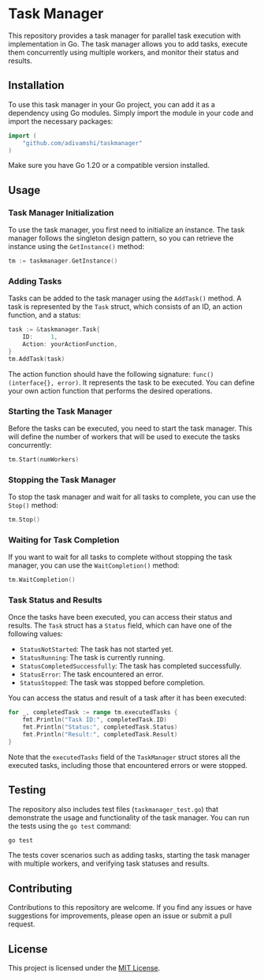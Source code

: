 # Task Manager

This repository provides a task manager for parallel task execution with implementation in Go. The task manager allows you to add tasks, execute them concurrently using multiple workers, and monitor their status and results.

## Installation

To use this task manager in your Go project, you can add it as a dependency using Go modules. Simply import the module in your code and import the necessary packages:

```go
import (
	"github.com/adivamshi/taskmanager"
)
```

Make sure you have Go 1.20 or a compatible version installed.

## Usage

### Task Manager Initialization

To use the task manager, you first need to initialize an instance. The task manager follows the singleton design pattern, so you can retrieve the instance using the `GetInstance()` method:

```go
tm := taskmanager.GetInstance()
```

### Adding Tasks

Tasks can be added to the task manager using the `AddTask()` method. A task is represented by the `Task` struct, which consists of an ID, an action function, and a status:

```go
task := &taskmanager.Task{
	ID:     1,
	Action: yourActionFunction,
}
tm.AddTask(task)
```

The action function should have the following signature: `func() (interface{}, error)`. It represents the task to be executed. You can define your own action function that performs the desired operations.

### Starting the Task Manager

Before the tasks can be executed, you need to start the task manager. This will define the number of workers that will be used to execute the tasks concurrently:

```go
tm.Start(numWorkers)
```

### Stopping the Task Manager

To stop the task manager and wait for all tasks to complete, you can use the `Stop()` method:

```go
tm.Stop()
```

### Waiting for Task Completion

If you want to wait for all tasks to complete without stopping the task manager, you can use the `WaitCompletion()` method:

```go
tm.WaitCompletion()
```

### Task Status and Results

Once the tasks have been executed, you can access their status and results. The `Task` struct has a `Status` field, which can have one of the following values:

- `StatusNotStarted`: The task has not started yet.
- `StatusRunning`: The task is currently running.
- `StatusCompletedSuccessfully`: The task has completed successfully.
- `StatusError`: The task encountered an error.
- `StatusStopped`: The task was stopped before completion.

You can access the status and result of a task after it has been executed:

```go
for _, completedTask := range tm.executedTasks {
	fmt.Println("Task ID:", completedTask.ID)
	fmt.Println("Status:", completedTask.Status)
	fmt.Println("Result:", completedTask.Result)
}
```

Note that the `executedTasks` field of the `TaskManager` struct stores all the executed tasks, including those that encountered errors or were stopped.

## Testing

The repository also includes test files (`taskmanager_test.go`) that demonstrate the usage and functionality of the task manager. You can run the tests using the `go test` command:

```bash
go test
```

The tests cover scenarios such as adding tasks, starting the task manager with multiple workers, and verifying task statuses and results.

## Contributing

Contributions to this repository are welcome. If you find any issues or have suggestions for improvements, please open an issue or submit a pull request.

## License

This project is licensed under the [MIT License](LICENSE).
